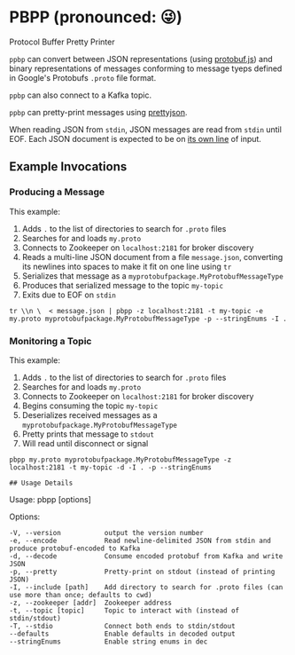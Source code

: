 # PBPP (pronounced: 😜)
Protocol Buffer Pretty Printer

`ppbp` can convert between JSON representations (using [protobuf.js](https://www.npmjs.com/package/protobufjs)) and binary representations of messages conforming to message tyeps defined in Google's Protobufs `.proto` file format.

`ppbp` can also connect to a Kafka topic.

`ppbp` can pretty-print messages using [prettyjson](https://www.npmjs.com/package/prettyjson).

When reading JSON from `stdin`, JSON messages are read from `stdin` until EOF. Each JSON document is expected to be on [its own line](http://ndjson.org/) of input.

## Example Invocations

### Producing a Message
This example:
1) Adds `.` to the list of directories to search for `.proto` files
2) Searches for and loads `my.proto`
3) Connects to Zookeeper on `localhost:2181` for broker discovery
4) Reads a multi-line JSON document from a file `message.json`, converting its newlines into spaces to make it fit on one line using `tr`
5) Serializes that message as a `myprotobufpackage.MyProtobufMessageType`
6) Produces that serialized message to the topic `my-topic`
7) Exits due to EOF on `stdin`
```
tr \\n \  < message.json | pbpp -z localhost:2181 -t my-topic -e my.proto myprotobufpackage.MyProtobufMessageType -p --stringEnums -I .
```

### Monitoring a Topic
This example:
1) Adds `.` to the list of directories to search for `.proto` files
2) Searches for and loads `my.proto`
3) Connects to Zookeeper on `localhost:2181` for broker discovery
4) Begins consuming the topic `my-topic`
5) Deserializes received messages as a `myprotobufpackage.MyProtobufMessageType`
6) Pretty prints that message to `stdout`
7) Will read until disconnect or signal
```
pbpp my.proto myprotobufpackage.MyProtobufMessageType -z localhost:2181 -t my-topic -d -I . -p --stringEnums

## Usage Details
```
  Usage: pbpp [options]

  Options:

    -V, --version           output the version number
    -e, --encode            Read newline-delimited JSON from stdin and produce protobuf-encoded to Kafka
    -d, --decode            Consume encoded protobuf from Kafka and write JSON
    -p, --pretty            Pretty-print on stdout (instead of printing JSON)
    -I, --include [path]    Add directory to search for .proto files (can use more than once; defaults to cwd)
    -z, --zookeeper [addr]  Zookeeper address
    -t, --topic [topic]     Topic to interact with (instead of stdin/stdout)
    -T, --stdio             Connect both ends to stdin/stdout
    --defaults              Enable defaults in decoded output
    --stringEnums           Enable string enums in dec
```
